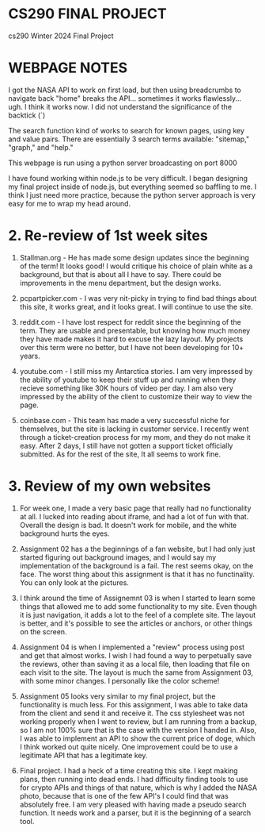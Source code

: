 # CS290 FINAL PROJECT 
cs290 Winter 2024 Final Project


# WEBPAGE NOTES  

I got the NASA API to work on first load, but then using breadcrumbs to 
navigate back "home" breaks the API... sometimes it works flawlessly... ugh. I think it works now. I did not understand the significance of the backtick (`)  

The search function kind of works to search for known pages, using key and value pairs. There are essentially 3 search terms available: "sitemap," "graph," and "help."  

This webpage is run using a python server broadcasting on port 8000  

I have found working within node.js to be very difficult. I began designing my final project inside of node.js, but everything seemed so baffling to me. I think I just need more practice, because the python server approach is very easy for me to wrap my head around.  


# 2. Re-review of 1st week sites  

1. Stallman.org - He has made some design updates since the beginning of the term! It looks good! I would critique his choice of plain white
as a background, but that is about all I have to say. There could be improvements in the menu department, but the design works.  

2. pcpartpicker.com - I was very nit-picky in trying to find bad things about this site, it works great, and it looks great. I will continue to use the site.    

3. reddit.com - I have lost respect for reddit since the beginning of the term. They are usable and presentable, but knowing how 
much money they have made makes it hard to excuse the lazy layout. My projects over this term were no better, but I have not been 
developing for 10+ years.  

4. youtube.com - I still miss my Antarctica stories. I am very impressed by the ability of youtube to keep their stuff up and running when 
they recieve something like 30K hours of video per day. I am also very impressed by the ability of the client to customize their way to view the page.  

5. coinbase.com - This team has made a very successful niche for themselves, but the site is lacking in customer service. I recently went through a ticket-creation 
process for my mom, and they do not make it easy. After 2 days, I still have not gotten a support ticket officially submitted. As for the rest of the site, It all 
seems to work fine.  

# 3. Review of my own websites

1. For week one, I made a very basic page that really had no functionality at all. I lucked into reading about iframe, and had a lot of fun with that. Overall the design is bad. It doesn't work for mobile, and the white background hurts the eyes.  

2. Assignment 02 has a the beginnings of a fan website, but I had only just started figuring out background images, and I would say my implementation of the background is a fail. The rest seems okay, on the face. The worst thing about this assignment is that it has no functinality. You can only look at the pictures.  

3. I think around the time of Assignemnt 03 is when I started to learn some things that allowed me to add some functionality to my site. Even though it is just navigation, it adds a lot to the feel of a complete site. The layout is better, and it's possible to see the articles or anchors, or other things on the screen.  

4. Assignment 04 is when I implemented a "review" process using post and get that almost works. I wish I had found a way to perpetually save the reviews, other than saving it as a local file, then loading that file on each visit to the site. The layout is much the same from Assignment 03, with some minor changes. I personally like the color scheme!  

5. Assignment 05 looks very similar to my final project, but the functionality is much less. For this assignment, I was able to take data from the client and send it and receive it. The css stylesheet was not working properly when I went to review, but I am running from a backup, so I am not 100% sure that is the case with the version I handed in. Also, I was able to implement an API to show the current price of doge, which I think worked out quite nicely. One improvement could be to use a legitimate API that has a legitimate key.

6. Final project. I had a heck of a time creating this site. I kept making plans, then running into dead ends. I had difficulty finding tools to use for crypto APIs and things of that nature, which is why I added the NASA photo, because that is one of the few API's I could find that was absolutely free. I am very pleased with having made a pseudo search function. It needs work and a parser, but it is the beginning of a search tool.